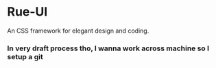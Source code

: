 # Rue-UI
An CSS framework for elegant design and coding.
### In very draft process tho, I wanna work across machine so I setup a git
